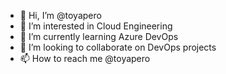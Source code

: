 - 👋 Hi, I’m @toyapero
- 👀 I’m interested in Cloud Engineering
- 🌱 I’m currently learning Azure DevOps
- 💞️ I’m looking to collaborate on DevOps projects
- 📫 How to reach me @toyapero

<!---
toyapero/toyapero is a ✨ special ✨ repository because its `README.md` (this file) appears on your GitHub profile.
You can click the Preview link to take a look at your changes.
--->
